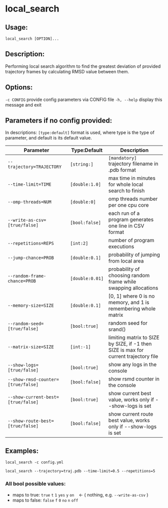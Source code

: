 # local_search

## Usage:
```
local_search [OPTION]...
```

## Description:
Performing local search algorithm to find the greatest deviation of provided trajectory frames by calculating RMSD value between them.

## Options:
`-c CONFIG`                           provide config parameters via CONFIG file
`-h, --help`                          display this message and exit

## Parameters if no config provided:
In descriptions: `[type:default]` format is used,
where type is the type of parameter, and default is its default value.

Parameter|Type:Default|Description
-|-|-
`--trajectory=TRAJECTORY`             | `[string:]` | `[mandatory]` trajectory filename in .pdb format
`--time-limit=TIME`                   | `[double:1.0]` | max time in minutes for whole local search to finish
`--omp-threads=NUM`                   | `[double:0]` | omp threads number per one cpu core
`--write-as-csv=[true/false]`         | `[bool:false]` | each run of a program generates one line in CSV format
`--repetitions=REPS`                  | `[int:2]` | number of program executions
`--jump-chance=PROB`                  | `[double:0.1]` | probability of jumping from local area
`--random-frame-chance=PROB`          | `[double:0.01]` | probability of choosing random frame while swapping allocations
`--memory-size=SIZE`                  | `[double:0.1]` | [0, 1] where 0 is no memory, and 1 is remembering whole matrix
`--random-seed=[true/false]`          | `[bool:true]` | random seed for srand()
`--matrix-size=SIZE`                  | `[int:-1]` | limiting matrix to SIZE by SIZE, if -1 then SIZE is max for current trajectory file
`--show-logs=[true/false]`            | `[bool:true]` | show any logs in the console
`--show-rmsd-counter=[true/false]`    | `[bool:false]` | show rsmd counter in the console
`--show-current-best=[true/false]`    | `[bool:true]` | show current best value, works only if --show-logs is set
`--show-route-best=[true/false]`      | `[bool:false]` | show current route best value, works only if --show-logs is set


## Examples:
```
local_search -c config.yml
```
```
local_search --trajectory=traj.pdb --time-limit=0.5 --repetitions=5
```

### All bool possible values:
- maps to true:  `true`  `t` `1` `yes` `y` `on`  ` ` &larr; ( nothing, e.g. `--write-as-csv` )
- maps to false: `false` `f` `0` `no`  `n` `off`
